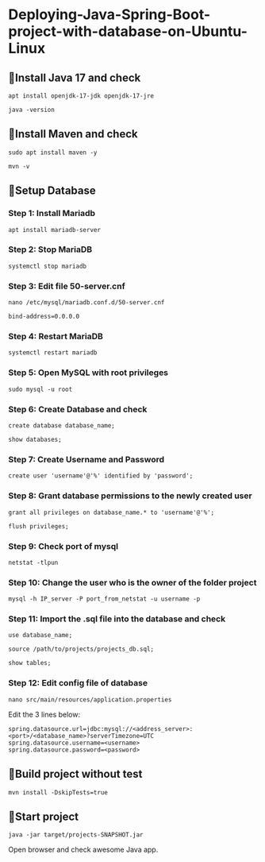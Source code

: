 # Deploying-Java-Spring-Boot-project-with-database-on-Ubuntu-Linux
## 📌Install Java 17 and check 
```
apt install openjdk-17-jdk openjdk-17-jre
```
```
java -version
```
## 📌Install Maven and check
```
sudo apt install maven -y
```
```
mvn -v
```
## 📌Setup Database
### Step 1: Install Mariadb
```
apt install mariadb-server
```
### Step 2: Stop MariaDB
```
systemctl stop mariadb
```
### Step 3: Edit file 50-server.cnf
```
nano /etc/mysql/mariadb.conf.d/50-server.cnf
```
```
bind-address=0.0.0.0
```
### Step 4: Restart MariaDB
```
systemctl restart mariadb
```
### Step 5: Open MySQL with root privileges
```
sudo mysql -u root
```
### Step 6: Create Database and check
```
create database database_name;
```
```
show databases;
```
### Step 7: Create Username and Password
```
create user 'username'@'%' identified by 'password';
```
### Step 8: Grant database permissions to the newly created user
```
grant all privileges on database_name.* to 'username'@'%';
```
```
flush privileges;
```
### Step 9: Check port of mysql
```
netstat -tlpun
```
### Step 10: Change the user who is the owner of the folder project
```
mysql -h IP_server -P port_from_netstat -u username -p
```
### Step 11: Import the .sql file into the database and check
```
use database_name;
```
```
source /path/to/projects/projects_db.sql;
```
```
show tables;
```
### Step 12: Edit config file of database
```
nano src/main/resources/application.properties
```
Edit the 3 lines below:
```
spring.datasource.url=jdbc:mysql://<address_server>:<port>/<database_name>?serverTimezone=UTC
spring.datasource.username=<username>
spring.datasource.password=<password>
```
## 📌Build project without test
```
mvn install -DskipTests=true
```
## 📌Start project
```
java -jar target/projects-SNAPSHOT.jar
```
Open browser and check awesome Java app.
